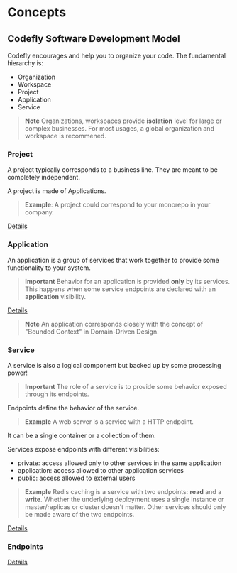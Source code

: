 # Concepts

## Codefly Software Development Model

Codefly encourages and help you to organize your code. The fundamental hierarchy is:

- Organization
- Workspace
- Project
- Application
- Service

> **Note** Organizations, workspaces provide **isolation** level for large or complex businesses. For most usages, a global organization and workspace is recommened.

### Project

A project typically corresponds to a business line. They are meant to be completely independent.

A project is made of Applications.

> **Example**: A project could correspond to your monorepo in your company.

[Details](project.md)

### Application

An application is a group of services that work together to provide some functionality to your system.

> **Important** Behavior for an application is provided **only** by its services. This happens when some service endpoints are declared with an **application** visibility.

[Details](application.md)

> **Note** An application corresponds closely with the concept of "Bounded Context" in Domain-Driven Design.

### Service

A service is also a logical component but backed up by some processing power!

> **Important** The role of a service is to provide some behavior exposed through its endpoints.

Endpoints define the behavior of the service.

> **Example** A web server is a service with a HTTP endpoint.

It can be a single container or a collection of them.

Services expose endpoints with different visibilities:
- private: access allowed only to other services in the same application
- application: access allowed to other application services
- public: access allowed to external users

> **Example** Redis caching is a service with two endpoints: **read** and a **write**. Whether the underlying deployment uses a single instance or master/replicas or cluster doesn't matter. Other services should only be made aware of the two endpoints.

[Details](service.md)

### Endpoints

[Details](service.md)
